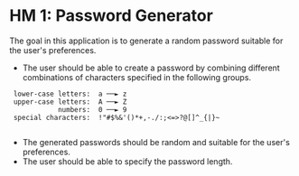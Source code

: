 # HM 1: Password Generator

The goal in this application is to generate a random password suitable for the user's preferences.
- The user should be able to create a password by combining different combinations of characters specified in the following groups.
```
 lower-case letters:  a ──► z
 upper-case letters:  A ──► Z
            numbers:  0 ──► 9
 special characters:  !"#$%&'()*+,-./:;<=>?@[]^_{|}~ 
 
```
- The generated passwords should be random and suitable for the user's preferences.
- The user should be able to specify the password length.

